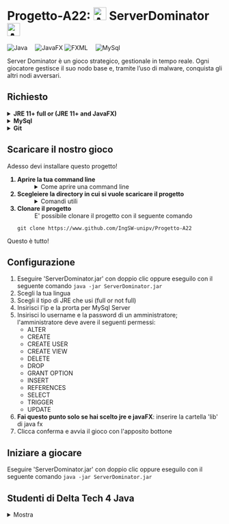 # Progetto-A22: <img src="https://emojipedia-us.s3.dualstack.us-west-1.amazonaws.com/thumbs/160/microsoft/309/hacker-cat_1f431-200d-1f4bb.png" width="30px" height="30px" alt="Anonymous"> ServerDominator <img src="https://emojipedia-us.s3.dualstack.us-west-1.amazonaws.com/thumbs/160/microsoft/309/hacker-cat_1f431-200d-1f4bb.png" width="30px" height="30px" alt="Anonymous">

![Java](https://img.shields.io/badge/Backend-java-FF334F)&emsp;
![JavaFX](https://img.shields.io/badge/Frontend-JavaFX-33FF93)
![FXML](https://img.shields.io/badge/Frontend-SWING-33FF93)&emsp;
![MySql](https://img.shields.io/badge/Database-MySql-blue)

Server Dominator è un gioco strategico, gestionale in tempo reale. 
Ogni giocatore gestisce il suo nodo base e, tramite l’uso di malware, conquista gli altri nodi
avversari. 

## Richiesto
<details>
	<summary>
		<b>JRE 11+ full or (JRE 11+ and JavaFX) </b>
	</summary>	
	<p>
		</br>Verificare la versione della JRE installata con in seguenete comando: 
			<code>
				java -version
			</code>
		</br>Se il comando non viene riconosciuto o(la versione è < 11 inoltre non è una JRE 11+ full) fare uno dei seguenti
	</p>
	<p>
		<ol>
 			<b><li>JRE 11+ e JavaFX</li></b>
			<dd>installare JRE e JavaFX separatamente. <b>IMPORTANTE:</b> assicurati che la versione della JRE sia uguale o maggiore della versione di JavaFX </dd>
			<ol>
				<b><li>JRE 11+</li></b>
					<dd>Puoi installarlo al questo <a href="https://docs.oracle.com/goldengate/1212/gg-winux/GDRAD/java.htm" target="_blank" >link</a>.</dd>
				<b><li>JavaFX SDK</li></b>
					<dd>Puoi installarlo al questo <a href="https://gluonhq.com/products/javafx/" target="_blank" >link</a>.</dd>
			</ol>
 			<b><li>JRE 11+ full</li></b>
				<dd>Puoi installarlo al questo <a href="https://bell-sw.com/pages/downloads/" target="_blank">link</a>, assicurati di scegliere il pacchetto full.</dd>
		</ol> 
	</p>
</details>

<details>
	<summary><b>MySql</b></summary>
	<p>
		</br>Questo è il <a href="https://dev.mysql.com/doc/mysql-installation-excerpt/8.0/en/" target="_blank">link</a> per un tutorial. 
	</p>
</details>

<details>
<summary><b>Git</b></summary>
	<p>
		</br>Verificare la versione di git con il seguente comando:
  	 	<code>git version</code>
		</br>Se il comando non viene riconoscito si deve installare Git, instruzioni in questo <a href="https://git-scm.com/book/en/v2/Getting-Started-Installing-Git" target="_blank">link</a>.
	</p>
</details>

## Scaricare il nostro gioco
Adesso devi installare questo progetto! 
<ol>
	<b><li>Aprire la tua command line</li></b>
	<dd>
		<details>
			<summary>
				Come aprire una command line
			</summary>
		<ul>
		<p>
		<details>
			<summary>
				in Windows
			</summary>
			Premere i tasti <code>Win+R</code>, digitare <code>CMD</code> e cliccare invio.
		</details>
		</p>
		<p>
		<details>
			<summary>
				in MacOs
			</summary>	
			Un tutorial a questo <a href="https://www.wikihow.com/Get-to-the-Command-Line-on-a-Mac" target="_blank">link</a>
		</details>
		</p>
			<p>
		<details>
			<summary>
				in Linux
			</summary>
			Premere i tasti <code>Ctrl+Alt+T</code>
		</details>
		</p>
		</details>
		</ul>	
	</dd>
	<b><li value=2>Scegleiere la  directory in cui si vuole scaricare il progetto</li></b>
	<dd>
		<details>
			<summary>Comandi utili</summary>
		<ul>
		<p>
		<details>
			<summary>
				in Windows
			</summary>
			<table>
			  <tr>
			    <th>Comando</th>
			    <th>Descrizione</th>
			  </tr>
			  <tr>
			    <td><code>cd percorso\della\directory\di\destinazione</code></td>
			    <td>cambia la directory in  .\percorso\della\directory\di\destinazione</td>
			  </tr>
			  <tr>
			    <td><code>dir</code></td>
			    <td>mostra il percorso della directory corrente e il suo contenuto</td>
			  </tr>
			</table>
		</details>
		</p>
		<p>
		<details>
			<summary>
				in MacOs/Linux
			</summary>
			<table>
			  <tr>
			    <th>Comando</th>
			    <th>Descrizione</th>
			  </tr>
			  <tr>
			    <td><code>cd percorso/della/directory/di/destinazione</code></td>
			    <td>ti sposta in ./percorso/della/directory/di/destinazione</td>
			  </tr>
			  <tr>
			    <td><code>pwd</code></td>
			    <td>mostra il percorso della directory attuale</td>
			  </tr>
			<tr>
			    <td><code>ls</code></td>
			    <td>mostra il contenuto, non nascosto, della directory attuale</td>
			  </tr>
			</table>
		</details>
		</p>
			</dd>
		</ul>
		</details>
	<b><li>Clonare il progetto </li></b>
	<dd>E' possibile clonare il progetto con il seguente comando</dd>
	
	git clone https://www.github.com/IngSW-unipv/Progetto-A22
</ol>

Questo è tutto!
## Configurazione 
1. Eseguire 'ServerDominator.jar' con doppio clic oppure eseguilo con il seguente comando
	<code>java -jar ServerDominator.jar</code>
2. Scegli la tua lingua
3. Scegli il tipo di JRE che usi (full or not full) 
4. Insirisci l'ip e la prorta per MySql Server
5. Insirisci lo username e la password di un amministratore; l'amministratore deve avere il seguenti permessi: 	 
 	 * ALTER
	 * CREATE
	 * CREATE USER
	 * CREATE VIEW
	 * DELETE
	 * DROP
	 * GRANT OPTION
	 * INSERT
	 * REFERENCES
	 * SELECT
	 * TRIGGER
	 * UPDATE
6. <b>Fai questo punto solo se hai scelto jre e javaFX</b>: inserire la cartella 'lib' di java fx
7. Clicca conferma e avvia il gioco con l'apposito bottone
## Iniziare a giocare
Eseguire 'ServerDominator.jar' con doppio clic oppure eseguilo con il seguente comando 
	<code>java -jar ServerDominator.jar</code>


## Studenti di Delta Tech 4 Java
<details>
<summary>
	Mostra
</summary>
			<table>
			  <tr>
			    <th>Nome e cognome</th>
			    <th>Soprannome</th>
			  </tr>
			  <tr>
			    <td>Matto Para</td>
			    <td>para4d</td>
			  </tr>
			<tr>
			    <td>Luca Casto </td>
			    <td>luca-999</td>
			 </tr>				
			<tr>
			    <td>Matteo Caprio</td>
			    <td>MatteoCap99</td>
			 </tr>				
			<tr>
			    <td>Gianleoed Castillo</td>
			    <td>MobGian</td>
			 </tr>
			 <tr>
			    <td>Tawadros Girgis Habib</td>
			    <td>TawaHabib </td>
			 </tr>
			</table>
</details>
